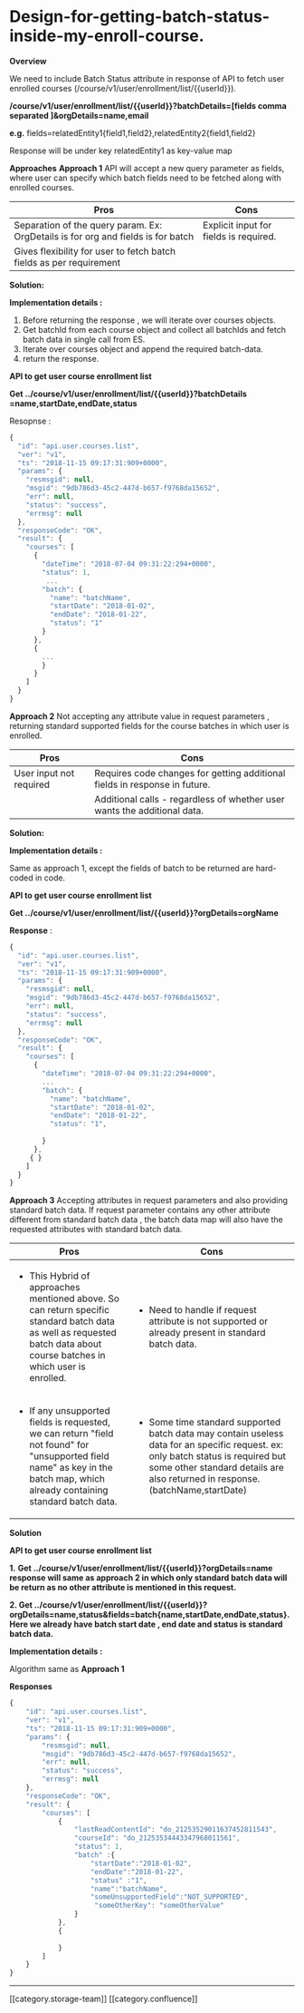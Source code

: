 # Design-for-getting-batch-status-inside-my-enroll-course.

**Overview**

We need to include Batch Status attribute in response of API to fetch user enrolled courses (/course/v1/user/enrollment/list/{‌{userId}‌}).

**/course/v1/user/enrollment/list/{‌{userId}‌}?batchDetails=\[fields comma separated ]\&orgDetails=name,email**

**e.g.** fields=relatedEntity1{field1,field2},relatedEntity2{field1,field2}

Response will be under key relatedEntity1 as key-value map

**Approaches** **Approach 1** API will accept a new query parameter as fields, where user can specify which batch fields need to be fetched along with enrolled courses.

| Pros                                                                             | Cons                                   |
| -------------------------------------------------------------------------------- | -------------------------------------- |
| Separation of the query param. Ex: OrgDetails is for org and fields is for batch | Explicit input for fields is required. |
| Gives flexibility for user to fetch batch fields as per requirement              |                                        |

**Solution:**

**Implementation details :**

1. Before returning the response , we will iterate over courses objects.
2. Get batchId from each course object and collect all batchIds and fetch batch data in single call from ES.
3. Iterate over courses object and append the required batch-data.
4. return the response.

&#x20;                              &#x20;

**API to get user course enrollment list**

**Get  ../course/v1/user/enrollment/list/{‌{userId}‌}?batchDetails =name,startDate,endDate,status**

Resopnse :

```js
{
  "id": "api.user.courses.list",
  "ver": "v1",
  "ts": "2018-11-15 09:17:31:909+0000",
  "params": {
    "resmsgid": null,
    "msgid": "9db786d3-45c2-447d-b657-f9768da15652",
    "err": null,
    "status": "success",
    "errmsg": null
  },
  "responseCode": "OK",
  "result": {
    "courses": [
      {
        "dateTime": "2018-07-04 09:31:22:294+0000",
        "status": 1,
         ...
        "batch": {
          "name": "batchName",
          "startDate": "2018-01-02",
          "endDate": "2018-01-22",
          "status": "1"
        }
      },
      {
        ...
        }
      }
    ]
  }
}
```

**Approach 2** Not accepting any attribute value in request parameters , returning standard supported fields for the course batches in which user is enrolled.

| Pros                    | Cons                                                                       |
| ----------------------- | -------------------------------------------------------------------------- |
| User input not required | Requires code changes for getting additional fields in response in future. |
|                         | Additional calls - regardless of whether user wants the additional data.   |

**Solution:**

**Implementation details :**

Same as approach 1, except the fields of batch to be returned are hard-coded in code.

**API to get user course enrollment list**

**Get  ../course/v1/user/enrollment/list/{‌{userId}‌}?orgDetails=orgName**

**Response** :

```js
{
  "id": "api.user.courses.list",
  "ver": "v1",
  "ts": "2018-11-15 09:17:31:909+0000",
  "params": {
    "resmsgid": null,
    "msgid": "9db786d3-45c2-447d-b657-f9768da15652",
    "err": null,
    "status": "success",
    "errmsg": null
  },
  "responseCode": "OK",
  "result": {
    "courses": [
      {
        "dateTime": "2018-07-04 09:31:22:294+0000",
        ...
        "batch": {
          "name": "batchName",
          "startDate": "2018-01-02",
          "endDate": "2018-01-22",
          "status": "1",
         
        }
      },
     { }
    ]
  }
}


```

**Approach 3**  Accepting attributes in request parameters and also providing standard batch data. If request parameter contains any other attribute different from standard batch data , the batch data map will also have the requested attributes with standard batch data.

| Pros                                                                                                                                                                                            | Cons                                                                                                                                                                                                                              |
| ----------------------------------------------------------------------------------------------------------------------------------------------------------------------------------------------- | --------------------------------------------------------------------------------------------------------------------------------------------------------------------------------------------------------------------------------- |
| <ul><li>This Hybrid of approaches mentioned above. So can return specific standard batch data as well as requested batch data about course batches in which user is enrolled.</li></ul>         | <ul><li>Need to handle if request attribute is not supported or already present in standard batch data.</li></ul>                                                                                                                 |
| <ul><li>If any unsupported fields is requested, we can return "field not found" for "unsupported field name" as key  in the batch  map, which already containing standard batch data.</li></ul> | <ul><li>Some time standard supported batch data may contain useless data for an specific request. ex: only batch status is required but some other standard details are also returned in response.(batchName,startDate)</li></ul> |

**Solution**

**API to get user course enrollment list**

**1.** **Get  ../course/v1/user/enrollment/list/{‌{userId}‌}?orgDetails=name   response  will same as approach 2 in which only standard batch data will be return as no other attribute is mentioned in this request.**

**2. Get  ../course/v1/user/enrollment/list/{‌{userId}‌}?orgDetails=name,status\&fields=batch{name,startDate,endDate,status}.   Here we  already have  batch start date , end date and status is standard batch data.**

**Implementation details :**

Algorithm same as **Approach 1**

**Responses**

```js
{
    "id": "api.user.courses.list",
    "ver": "v1",
    "ts": "2018-11-15 09:17:31:909+0000",
    "params": {
        "resmsgid": null,
        "msgid": "9db786d3-45c2-447d-b657-f9768da15652",
        "err": null,
        "status": "success",
        "errmsg": null
    },
    "responseCode": "OK",
    "result": {
        "courses": [
            {
                "lastReadContentId": "do_21253529011637452811543",
                "courseId": "do_21253534443347968011561",
                "status": 1,
                "batch" :{ 
					"startDate":"2018-01-02",
					"endDate":"2018-01-22",
					"status" :"1",
					"name":"batchName",
					"someUnsupportedField":"NOT_SUPPORTED",
					 "someOtherKey": "someOtherValue"
				}
            },
            {
               
            }
        ]
    }
}
```

***

\[\[category.storage-team]] \[\[category.confluence]]
